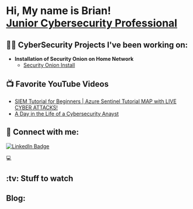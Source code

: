 <h1>Hi, My name is Brian! <br/><a href="https://www.linkedin.com/in/brian-meekins/" target="_blank">Junior Cybersecurity Professional</a></h1>

<h2>👨‍💻 CyberSecurity Projects I've been working on:</h2>

- <b>Installation of Security Onion on Home Network</b>
  - [Security Onion Install](https://github.com/BMeekins/WazzuhLab)


<h2>📺 Favorite YouTube Videos</h2>

- [SIEM Tutorial for Beginners | Azure Sentinel Tutorial MAP with LIVE CYBER ATTACKS!](https://youtu.be/RoZeVbbZ0o0?si=ugCq0WAiZvWWrSIz)
- [A Day in the Life of a Cybersecurity Anayst](https://www.youtube.com/watch?v=uHy3oM7NnoU)


<h2> 🤳 Connect with me:</h2>

<div id="badges">
  <a href="http://www.linkedin.com/in/brian-meekins">
    <img src="https://img.shields.io/badge/LinkedIn-blue?style=for-the-badge&logo=linkedin&logoColor=white" alt="LinkedIn Badge"/>
  </a>

</div>

:computer:
<h2> :tv: Stuff to watch </h2>

<h2> Blog:</h2>
